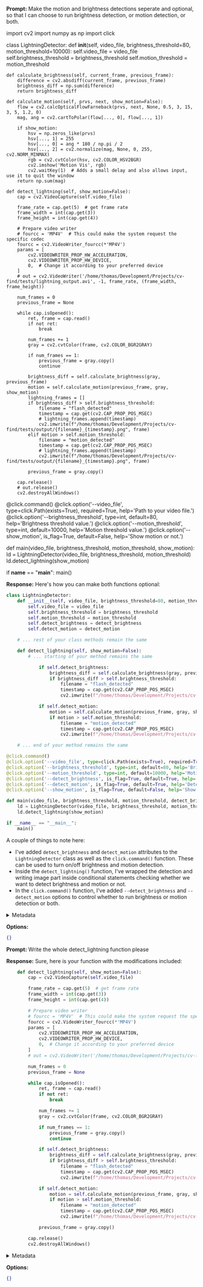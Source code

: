 **Prompt:**
Make the motion and brightness detections seperate and optional, so that I can choose to run brightness detection, or motion detection, or both.

import cv2
import numpy as np
import click


class LightningDetector:
    def __init__(self, video_file, brightness_threshold=80, motion_threshold=10000):
        self.video_file = video_file
        self.brightness_threshold = brightness_threshold
        self.motion_threshold = motion_threshold

    def calculate_brightness(self, current_frame, previous_frame):
        difference = cv2.absdiff(current_frame, previous_frame)
        brightness_diff = np.sum(difference)
        return brightness_diff

    def calculate_motion(self, prvs, next, show_motion=False):
        flow = cv2.calcOpticalFlowFarneback(prvs, next, None, 0.5, 3, 15, 3, 5, 1.2, 0)
        mag, ang = cv2.cartToPolar(flow[..., 0], flow[..., 1])

        if show_motion:
            hsv = np.zeros_like(prvs)
            hsv[..., 1] = 255
            hsv[..., 0] = ang * 180 / np.pi / 2
            hsv[..., 2] = cv2.normalize(mag, None, 0, 255, cv2.NORM_MINMAX)
            rgb = cv2.cvtColor(hsv, cv2.COLOR_HSV2BGR)
            cv2.imshow('Motion Vis', rgb)
            cv2.waitKey(1)  # Adds a small delay and also allows input, use it to quit the window
        return np.sum(mag)

    def detect_lightning(self, show_motion=False):
        cap = cv2.VideoCapture(self.video_file)

        frame_rate = cap.get(5)  # get frame rate
        frame_width = int(cap.get(3))
        frame_height = int(cap.get(4))

        # Prepare video writer
        # fourcc = 'MP4V'  # This could make the system request the specific codec
        fourcc = cv2.VideoWriter_fourcc(*'MP4V')
        params = [
            cv2.VIDEOWRITER_PROP_HW_ACCELERATION,
            cv2.VIDEOWRITER_PROP_HW_DEVICE,
            0,  # Change it according to your preferred device
        ]
        # out = cv2.VideoWriter('/home/thomas/Development/Projects/cv-find/tests/lightning_output.avi', -1, frame_rate, (frame_width, frame_height))

        num_frames = 0
        previous_frame = None

        while cap.isOpened():
            ret, frame = cap.read()
            if not ret:
                break

            num_frames += 1
            gray = cv2.cvtColor(frame, cv2.COLOR_BGR2GRAY)

            if num_frames == 1:
                previous_frame = gray.copy()
                continue

            brightness_diff = self.calculate_brightness(gray, previous_frame)
            motion = self.calculate_motion(previous_frame, gray, show_motion)
            lightning_frames = []
            if brightness_diff > self.brightness_threshold:
                filename = "flash_detected"
                timestamp = cap.get(cv2.CAP_PROP_POS_MSEC)
                # lightning_frames.append(timestamp)
                cv2.imwrite(f"/home/thomas/Development/Projects/cv-find/tests/output/{filename}_{timestamp}.png", frame)
            elif motion > self.motion_threshold:
                filename = "motion_detected"
                timestamp = cap.get(cv2.CAP_PROP_POS_MSEC)
                # lightning_frames.append(timestamp)
                cv2.imwrite(f"/home/thomas/Development/Projects/cv-find/tests/output/{filename}_{timestamp}.png", frame)

            previous_frame = gray.copy()

        cap.release()
        # out.release()
        cv2.destroyAllWindows()

@click.command()
@click.option('--video_file', type=click.Path(exists=True), required=True, help='Path to your video file.')
@click.option('--brightness_threshold', type=int, default=80, help='Brightness threshold value.')
@click.option('--motion_threshold', type=int, default=10000, help='Motion threshold value.')
@click.option('--show_motion', is_flag=True, default=False, help='Show motion or not.')

def main(video_file, brightness_threshold, motion_threshold, show_motion):
    ld = LightningDetector(video_file, brightness_threshold, motion_threshold)
    ld.detect_lightning(show_motion)


if __name__ == "__main__":
    main()

**Response:**
Here's how you can make both functions optional:

```python
class LightningDetector:
    def __init__(self, video_file, brightness_threshold=80, motion_threshold=10000, detect_brightness=True, detect_motion=True):
        self.video_file = video_file
        self.brightness_threshold = brightness_threshold
        self.motion_threshold = motion_threshold
        self.detect_brightness = detect_brightness
        self.detect_motion = detect_motion

    # ... rest of your class methods remain the same

    def detect_lightning(self, show_motion=False):
        # ... starting of your method remains the same

            if self.detect_brightness:
                brightness_diff = self.calculate_brightness(gray, previous_frame)
                if brightness_diff > self.brightness_threshold:
                    filename = "flash_detected"
                    timestamp = cap.get(cv2.CAP_PROP_POS_MSEC)
                    cv2.imwrite(f"/home/thomas/Development/Projects/cv-find/tests/output/{filename}_{timestamp}.png", frame)

            if self.detect_motion:
                motion = self.calculate_motion(previous_frame, gray, show_motion)
                if motion > self.motion_threshold:
                    filename = "motion_detected"
                    timestamp = cap.get(cv2.CAP_PROP_POS_MSEC)
                    cv2.imwrite(f"/home/thomas/Development/Projects/cv-find/tests/output/{filename}_{timestamp}.png", frame)

    # ... end of your method remains the same

@click.command()
@click.option('--video_file', type=click.Path(exists=True), required=True, help='Path to your video file.')
@click.option('--brightness_threshold', type=int, default=80, help='Brightness threshold value.')
@click.option('--motion_threshold', type=int, default=10000, help='Motion threshold value.')
@click.option('--detect_brightness', is_flag=True, default=True, help='Detect brightness flag.')
@click.option('--detect_motion', is_flag=True, default=True, help='Detect motion flag.')
@click.option('--show_motion', is_flag=True, default=False, help='Show motion or not.')

def main(video_file, brightness_threshold, motion_threshold, detect_brightness, detect_motion, show_motion):
    ld = LightningDetector(video_file, brightness_threshold, motion_threshold, detect_brightness, detect_motion)
    ld.detect_lightning(show_motion)

if __name__ == "__main__":
    main()
```

A couple of things to note here:
- I've added `detect_brightness` and `detect_motion` attributes to the `LightningDetector` class as well as the `click.command()` function. These can be used to turn on/off brightness and motion detection.
- Inside the `detect_lightning()` function, I've wrapped the detection and writing image part inside conditional statements checking whether we want to detect brightness and motion or not.
- In the `click.command()` function, I've added `--detect_brightness` and `--detect_motion` options to control whether to run brightness or motion detection or both.

<details><summary>Metadata</summary>

- Duration: 33060 ms
- Datetime: 2023-10-21T22:20:02.698478
- Model: gpt-4-0613

</details>

**Options:**
```json
{}
```

**Prompt:**
Write the whole detect_lightning function please

**Response:**
Sure, here is your function with the modifications included:

```python
    def detect_lightning(self, show_motion=False):
        cap = cv2.VideoCapture(self.video_file)

        frame_rate = cap.get(5)  # get frame rate
        frame_width = int(cap.get(3))
        frame_height = int(cap.get(4))

        # Prepare video writer
        # fourcc = 'MP4V'  # This could make the system request the specific codec
        fourcc = cv2.VideoWriter_fourcc(*'MP4V')
        params = [
            cv2.VIDEOWRITER_PROP_HW_ACCELERATION,
            cv2.VIDEOWRITER_PROP_HW_DEVICE,
            0,  # Change it according to your preferred device
        ]
        # out = cv2.VideoWriter('/home/thomas/Development/Projects/cv-find/tests/lightning_output.avi', -1, frame_rate, (frame_width, frame_height))

        num_frames = 0
        previous_frame = None

        while cap.isOpened():
            ret, frame = cap.read()
            if not ret:
                break

            num_frames += 1
            gray = cv2.cvtColor(frame, cv2.COLOR_BGR2GRAY)

            if num_frames == 1:
                previous_frame = gray.copy()
                continue

            if self.detect_brightness:
                brightness_diff = self.calculate_brightness(gray, previous_frame)
                if brightness_diff > self.brightness_threshold:
                    filename = "flash_detected"
                    timestamp = cap.get(cv2.CAP_PROP_POS_MSEC)
                    cv2.imwrite(f"/home/thomas/Development/Projects/cv-find/tests/output/{filename}_{timestamp}.png", frame)

            if self.detect_motion:
                motion = self.calculate_motion(previous_frame, gray, show_motion)
                if motion > self.motion_threshold:
                    filename = "motion_detected"
                    timestamp = cap.get(cv2.CAP_PROP_POS_MSEC)
                    cv2.imwrite(f"/home/thomas/Development/Projects/cv-find/tests/output/{filename}_{timestamp}.png", frame)

            previous_frame = gray.copy()

        cap.release()
        cv2.destroyAllWindows()
```

<details><summary>Metadata</summary>

- Duration: 28007 ms
- Datetime: 2023-10-21T22:25:55.320704
- Model: gpt-4-0613

</details>

**Options:**
```json
{}
```

